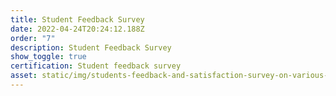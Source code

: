 ```yaml
---
title: Student Feedback Survey
date: 2022-04-24T20:24:12.188Z
order: "7"
description: Student Feedback Survey
show_toggle: true
certification: Student feedback survey
asset: static/img/students-feedback-and-satisfaction-survey-on-various-activities-conducted.xlsx
---
```

